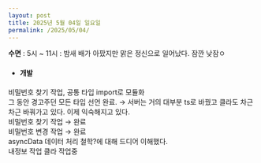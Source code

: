 ```yaml
---
layout: post
title: 2025년 5월 04일 일요일
permalink: /2025/05/04/
---
```

**수면** : 	5시 ~ 11시 : 밤새 배가 아팠지만 맑은 정신으로 일어났다. 잠깐 낮잠ㅇ
* #### 개발
비밀번호 찾기 작업, 공통 타입 import로 모듈화<br/>
그 동안 경고주던 모든 타입 선언 완료. → 서버는 거의 대부분 ts로 바꿨고 클라도 차근차근 바꿔가고 있다. 이제 익숙해지고 있다.<br/>
비밀번호 찾기 작업 → 완료<br/>
비밀번호 변경 작업 → 완료<br/>
asyncData 데이터 처리 철학?에 대해 드디어 이해했다.<br/>
내정보 작업 클라 작업중